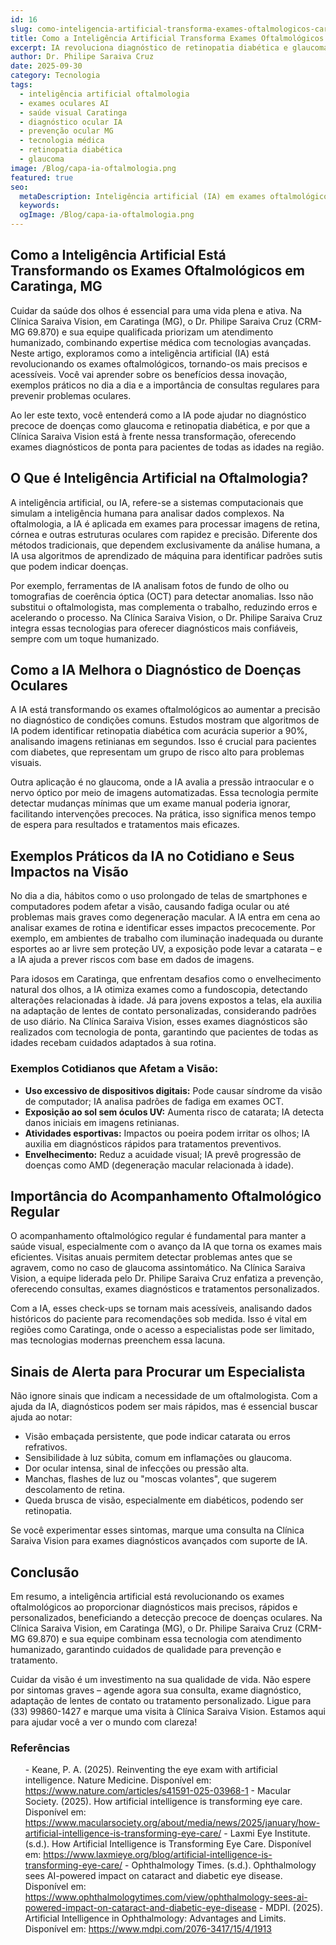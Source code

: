 ```yaml
---
id: 16
slug: como-inteligencia-artificial-transforma-exames-oftalmologicos-caratinga-mg
title: Como a Inteligência Artificial Transforma Exames Oftalmológicos | Caratinga MG
excerpt: IA revoluciona diagnóstico de retinopatia diabética e glaucoma. Dr. Philipe Saraiva usa tecnologia avançada em Caratinga, MG.
author: Dr. Philipe Saraiva Cruz
date: 2025-09-30
category: Tecnologia
tags:
  - inteligência artificial oftalmologia
  - exames oculares AI
  - saúde visual Caratinga
  - diagnóstico ocular IA
  - prevenção ocular MG
  - tecnologia médica
  - retinopatia diabética
  - glaucoma
image: /Blog/capa-ia-oftalmologia.png
featured: true
seo:
  metaDescription: Inteligência artificial (IA) em exames oftalmológicos: OCT-A, detecção precoce de glaucoma e retinopatia. Dr. Philipe Saraiva em Caratinga, MG.
  keywords: 
  ogImage: /Blog/capa-ia-oftalmologia.png
---
```


## Como a Inteligência Artificial Está Transformando os Exames Oftalmológicos em Caratinga, MG

Cuidar da saúde dos olhos é essencial para uma vida plena e ativa. Na Clínica Saraiva Vision, em Caratinga (MG), o Dr. Philipe Saraiva Cruz (CRM-MG 69.870) e sua equipe qualificada priorizam um atendimento humanizado, combinando expertise médica com tecnologias avançadas. Neste artigo, exploramos como a inteligência artificial (IA) está revolucionando os exames oftalmológicos, tornando-os mais precisos e acessíveis. Você vai aprender sobre os benefícios dessa inovação, exemplos práticos no dia a dia e a importância de consultas regulares para prevenir problemas oculares.

Ao ler este texto, você entenderá como a IA pode ajudar no diagnóstico precoce de doenças como glaucoma e retinopatia diabética, e por que a Clínica Saraiva Vision está à frente nessa transformação, oferecendo exames diagnósticos de ponta para pacientes de todas as idades na região.

## O Que é Inteligência Artificial na Oftalmologia?

A inteligência artificial, ou IA, refere-se a sistemas computacionais que simulam a inteligência humana para analisar dados complexos. Na oftalmologia, a IA é aplicada em exames para processar imagens de retina, córnea e outras estruturas oculares com rapidez e precisão. Diferente dos métodos tradicionais, que dependem exclusivamente da análise humana, a IA usa algoritmos de aprendizado de máquina para identificar padrões sutis que podem indicar doenças.

Por exemplo, ferramentas de IA analisam fotos de fundo de olho ou tomografias de coerência óptica (OCT) para detectar anomalias. Isso não substitui o oftalmologista, mas complementa o trabalho, reduzindo erros e acelerando o processo. Na Clínica Saraiva Vision, o Dr. Philipe Saraiva Cruz integra essas tecnologias para oferecer diagnósticos mais confiáveis, sempre com um toque humanizado.

## Como a IA Melhora o Diagnóstico de Doenças Oculares

A IA está transformando os exames oftalmológicos ao aumentar a precisão no diagnóstico de condições comuns. Estudos mostram que algoritmos de IA podem identificar retinopatia diabética com acurácia superior a 90%, analisando imagens retinianas em segundos. Isso é crucial para pacientes com diabetes, que representam um grupo de risco alto para problemas visuais.

Outra aplicação é no glaucoma, onde a IA avalia a pressão intraocular e o nervo óptico por meio de imagens automatizadas. Essa tecnologia permite detectar mudanças mínimas que um exame manual poderia ignorar, facilitando intervenções precoces. Na prática, isso significa menos tempo de espera para resultados e tratamentos mais eficazes.

## Exemplos Práticos da IA no Cotidiano e Seus Impactos na Visão

No dia a dia, hábitos como o uso prolongado de telas de smartphones e computadores podem afetar a visão, causando fadiga ocular ou até problemas mais graves como degeneração macular. A IA entra em cena ao analisar exames de rotina e identificar esses impactos precocemente. Por exemplo, em ambientes de trabalho com iluminação inadequada ou durante esportes ao ar livre sem proteção UV, a exposição pode levar a catarata – e a IA ajuda a prever riscos com base em dados de imagens.

Para idosos em Caratinga, que enfrentam desafios como o envelhecimento natural dos olhos, a IA otimiza exames como a fundoscopia, detectando alterações relacionadas à idade. Já para jovens expostos a telas, ela auxilia na adaptação de lentes de contato personalizadas, considerando padrões de uso diário. Na Clínica Saraiva Vision, esses exames diagnósticos são realizados com tecnologia de ponta, garantindo que pacientes de todas as idades recebam cuidados adaptados à sua rotina.

### Exemplos Cotidianos que Afetam a Visão:

  - **Uso excessivo de dispositivos digitais:** Pode causar síndrome da visão de computador; IA analisa padrões de fadiga em exames OCT.
  - **Exposição ao sol sem óculos UV:** Aumenta risco de catarata; IA detecta danos iniciais em imagens retinianas.
  - **Atividades esportivas:** Impactos ou poeira podem irritar os olhos; IA auxilia em diagnósticos rápidos para tratamentos preventivos.
  - **Envelhecimento:** Reduz a acuidade visual; IA prevê progressão de doenças como AMD (degeneração macular relacionada à idade).

## Importância do Acompanhamento Oftalmológico Regular

O acompanhamento oftalmológico regular é fundamental para manter a saúde visual, especialmente com o avanço da IA que torna os exames mais eficientes. Visitas anuais permitem detectar problemas antes que se agravem, como no caso de glaucoma assintomático. Na Clínica Saraiva Vision, a equipe liderada pelo Dr. Philipe Saraiva Cruz enfatiza a prevenção, oferecendo consultas, exames diagnósticos e tratamentos personalizados.

Com a IA, esses check-ups se tornam mais acessíveis, analisando dados históricos do paciente para recomendações sob medida. Isso é vital em regiões como Caratinga, onde o acesso a especialistas pode ser limitado, mas tecnologias modernas preenchem essa lacuna.

## Sinais de Alerta para Procurar um Especialista

Não ignore sinais que indicam a necessidade de um oftalmologista. Com a ajuda da IA, diagnósticos podem ser mais rápidos, mas é essencial buscar ajuda ao notar:

  - Visão embaçada persistente, que pode indicar catarata ou erros refrativos.
  - Sensibilidade à luz súbita, comum em inflamações ou glaucoma.
  - Dor ocular intensa, sinal de infecções ou pressão alta.
  - Manchas, flashes de luz ou "moscas volantes", que sugerem descolamento de retina.
  - Queda brusca de visão, especialmente em diabéticos, podendo ser retinopatia.

Se você experimentar esses sintomas, marque uma consulta na Clínica Saraiva Vision para exames diagnósticos avançados com suporte de IA.

## Conclusão

Em resumo, a inteligência artificial está revolucionando os exames oftalmológicos ao proporcionar diagnósticos mais precisos, rápidos e personalizados, beneficiando a detecção precoce de doenças oculares. Na Clínica Saraiva Vision, em Caratinga (MG), o Dr. Philipe Saraiva Cruz (CRM-MG 69.870) e sua equipe combinam essa tecnologia com atendimento humanizado, garantindo cuidados de qualidade para prevenção e tratamento.

Cuidar da visão é um investimento na sua qualidade de vida. Não espere por sintomas graves – agende agora sua consulta, exame diagnóstico, adaptação de lentes de contato ou tratamento personalizado. Ligue para (33) 99860-1427 e marque uma visita à Clínica Saraiva Vision. Estamos aqui para ajudar você a ver o mundo com clareza!

### Referências

<ol>
  - Keane, P. A. (2025). Reinventing the eye exam with artificial intelligence. Nature Medicine. Disponível em: <a href="https://www.nature.com/articles/s41591-025-03968-1" target="_blank" rel="noopener noreferrer">https://www.nature.com/articles/s41591-025-03968-1</a>
  - Macular Society. (2025). How artificial intelligence is transforming eye care. Disponível em: <a href="https://www.macularsociety.org/about/media/news/2025/january/how-artificial-intelligence-is-transforming-eye-care/" target="_blank" rel="noopener noreferrer">https://www.macularsociety.org/about/media/news/2025/january/how-artificial-intelligence-is-transforming-eye-care/</a>
  - Laxmi Eye Institute. (s.d.). How Artificial Intelligence is Transforming Eye Care. Disponível em: <a href="https://www.laxmieye.org/blog/artificial-intelligence-is-transforming-eye-care/" target="_blank" rel="noopener noreferrer">https://www.laxmieye.org/blog/artificial-intelligence-is-transforming-eye-care/</a>
  - Ophthalmology Times. (s.d.). Ophthalmology sees AI-powered impact on cataract and diabetic eye disease. Disponível em: <a href="https://www.ophthalmologytimes.com/view/ophthalmology-sees-ai-powered-impact-on-cataract-and-diabetic-eye-disease" target="_blank" rel="noopener noreferrer">https://www.ophthalmologytimes.com/view/ophthalmology-sees-ai-powered-impact-on-cataract-and-diabetic-eye-disease</a>
  - MDPI. (2025). Artificial Intelligence in Ophthalmology: Advantages and Limits. Disponível em: <a href="https://www.mdpi.com/2076-3417/15/4/1913" target="_blank" rel="noopener noreferrer">https://www.mdpi.com/2076-3417/15/4/1913</a>
</ol>